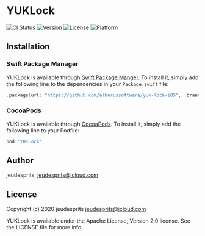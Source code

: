 # YUKLock

[![CI Status](https://img.shields.io/travis/jeudesprits/YUKLock?style=flat)](https://travis-ci.org/jeudesprits/YUKLock)
[![Version](https://img.shields.io/cocoapods/v/YUKLock?style=flat)](https://cocoapods.org/pods/YUKLock)
[![License](https://img.shields.io/cocoapods/l/YUKLock?style=flat)](https://cocoapods.org/pods/YUKLock)
[![Platform](https://img.shields.io/cocoapods/p/YUKLock?style=flat)](https://cocoapods.org/pods/YUKLock)

## Installation

### Swift Package Manager
YUKLock is available through [Swift Package Manger](https://github.com/apple/swift-package-manager). To install
it, simply add the following line to the dependencies in your `Package.swift` file:

```swift
.package(url: "https://github.com/alberussoftware/yuk-lock-iOS", .branch("master"))
```

### CocoaPods
YUKLock is available through [CocoaPods](https://cocoapods.org). To install
it, simply add the following line to your Podfile:

```ruby
pod 'YUKLock'
```

## Author

jeudesprits, jeudesprits@icloud.com

## License

Copyright (c) 2020 jeudesprits <jeudesprits@icloud.com>

YUKLock is available under the Apache License, Version 2.0 license. See the LICENSE file for more info.
